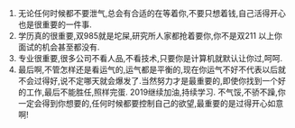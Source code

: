 1. 无论任何时候都不要泄气,总会有合适的在等着你,不要只想着钱,自己活得开心也是很重要的一件事.
2. 学历真的很重要,双985就是坨屎,研究所人家都抢着要你,你不是双211 以上你面试的机会甚至都没有.
3. 专业很重要,很多公司不看人品,不看技术,只要你是计算机就默认让你过,呵呵.
4. 最后啊,不管怎样还是看运气的,运气都是平衡的,现在你运气不好不代表以后就不会过得好,说不定哪天就会爆发了.当然努力才是最重要的,即使你找到一个好的工作,最后不能胜任,照样完蛋.
2019继续加油,持续学习.
不气馁,不骄不躁,你一定会得到你想要的,任何时候都要控制自己的欲望,最重要的是过得开心如意啊!
